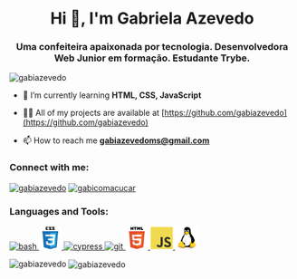 <h1 align="center">Hi 👋, I'm Gabriela Azevedo</h1>
<h3 align="center">Uma confeiteira apaixonada por tecnologia. Desenvolvedora Web Junior em formação. Estudante Trybe.</h3>

<p align="left"> <img src="https://komarev.com/ghpvc/?username=gabiazevedo&label=Profile%20views&color=0e75b6&style=flat" alt="gabiazevedo" /> </p>

- 🌱 I’m currently learning **HTML, CSS, JavaScript**

- 👨‍💻 All of my projects are available at [https://github.com/gabiazevedo](https://github.com/gabiazevedo)

- 📫 How to reach me **gabiazevedoms@gmail.com**

<h3 align="left">Connect with me:</h3>
<p align="left">
<a href="https://stackoverflow.com/users/gabiazevedo" target="blank"><img align="center" src="https://raw.githubusercontent.com/rahuldkjain/github-profile-readme-generator/neutral-icons/src/images/icons/Social/stack-overflow.svg" alt="gabiazevedo" height="30" width="40" /></a>
<a href="https://instagram.com/gabicomacucar" target="blank"><img align="center" src="https://raw.githubusercontent.com/rahuldkjain/github-profile-readme-generator/neutral-icons/src/images/icons/Social/instagram.svg" alt="gabicomacucar" height="30" width="40" /></a>
</p>

<h3 align="left">Languages and Tools:</h3>
<p align="left"> <a href="https://www.gnu.org/software/bash/" target="_blank"> <img src="https://www.vectorlogo.zone/logos/gnu_bash/gnu_bash-icon.svg" alt="bash" width="40" height="40"/> </a> <a href="https://www.w3schools.com/css/" target="_blank"> <img src="https://raw.githubusercontent.com/devicons/devicon/master/icons/css3/css3-original-wordmark.svg" alt="css3" width="40" height="40"/> </a> <a href="https://www.cypress.io" target="_blank"> <img src="https://raw.githubusercontent.com/simple-icons/simple-icons/6e46ec1fc23b60c8fd0d2f2ff46db82e16dbd75f/icons/cypress.svg" alt="cypress" width="40" height="40"/> </a> <a href="https://git-scm.com/" target="_blank"> <img src="https://www.vectorlogo.zone/logos/git-scm/git-scm-icon.svg" alt="git" width="40" height="40"/> </a> <a href="https://www.w3.org/html/" target="_blank"> <img src="https://raw.githubusercontent.com/devicons/devicon/master/icons/html5/html5-original-wordmark.svg" alt="html5" width="40" height="40"/> </a> <a href="https://developer.mozilla.org/en-US/docs/Web/JavaScript" target="_blank"> <img src="https://raw.githubusercontent.com/devicons/devicon/master/icons/javascript/javascript-original.svg" alt="javascript" width="40" height="40"/> </a> <a href="https://www.linux.org/" target="_blank"> <img src="https://raw.githubusercontent.com/devicons/devicon/master/icons/linux/linux-original.svg" alt="linux" width="40" height="40"/> </a> </p>

<p><img align="left" src="https://github-readme-stats.vercel.app/api/top-langs?username=gabiazevedo&show_icons=true&theme=dracula" alt="gabiazevedo" /></p>

<p>&nbsp;<img align="center" src="https://github-readme-stats.vercel.app/api?username=gabiazevedo&show_icons=true&theme=dracula" alt="gabiazevedo" /></p>
